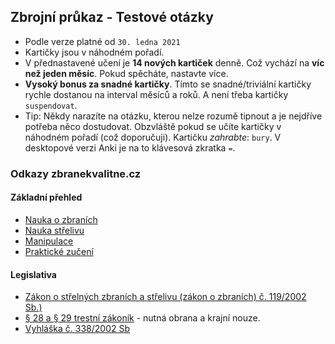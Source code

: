 ## Zbrojní průkaz - Testové otázky
- Podle verze platné od `30. ledna 2021`
- Kartičky jsou v náhodném pořadí.
- V přednastavené učení je **14 nových kartiček** denně. Což vychází na **víc než jeden měsíc**. Pokud spěcháte, nastavte více.
- **Vysoký bonus za snadné kartičky**. Tímto se snadné/triviální kartičky rychle dostanou na interval měsíců a roků. A není třeba kartičky `suspendovat`.
- Tip: Někdy narazíte na otázku, kterou nelze rozumě tipnout a je nejdříve potřeba něco dostudovat. Obzvláště pokud se učíte kartičky v náhodném pořadí (což doporučuji). Kartičku *zahrabte*: `bury`. V desktopové verzi Anki je na to klávesová zkratka `=`.
 


### Odkazy zbranekvalitne.cz

#### Základní přehled
- [Nauka o zbraních](http://zbranekvalitne.cz/zbrojni-prukaz/nauka-o-zbranich)
- [Nauka střelivu](http://zbranekvalitne.cz/zbrojni-prukaz/nauka-o-strelivu)
- [Manipulace](http://zbranekvalitne.cz/zbrojni-prukaz/manipulace-se-zbranemi)
- [Praktické zučení](http://zbranekvalitne.cz/zbrojni-prukaz/prakticke-zauceni)

#### Legislativa
- [Zákon o střelných zbraních a střelivu (zákon o zbraních) č. 119/2002 Sb.)](http://zbranekvalitne.cz/legislativa/119/2002)
- [§ 28 a § 29 trestní zákoník](http://zbranekvalitne.cz/legislativa/40/2009#p28) - nutná obrana a krajní nouze.
- [Vyhláška č. 338/2002 Sb](http://zbranekvalitne.cz/legislativa/221/2017)
